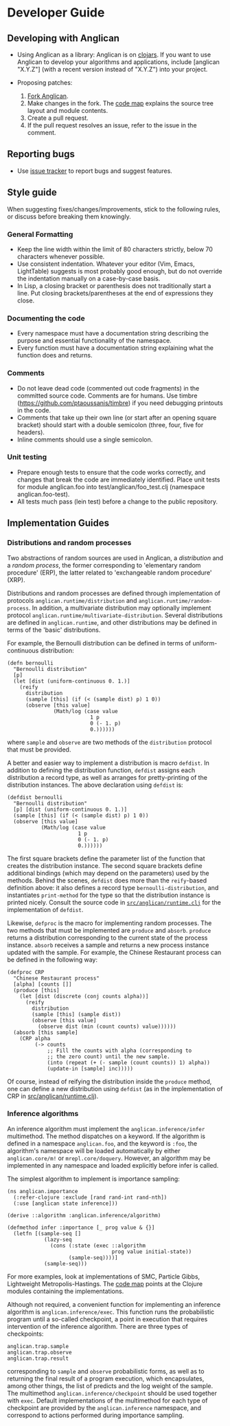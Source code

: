 # Developer Guide

## Developing with Anglican

* Using Anglican as a library: Anglican is on
  [clojars](https://clojars.org/anglican). If you want to use Anglican
  to develop your algorithms and applications, include [anglican
  "X.Y.Z"] (with a recent version instead of "X.Y.Z") into your project.

* Proposing patches:
  1. [Fork Anglican](https://bitbucket.org/dtolpin/anglican/fork).
  1. Make changes in the fork. The [code map](codemap.md)
     explains the source tree layout and module contents.
  1. Create a pull request.
  1. If the pull request resolves an issue, refer to the issue
     in the comment.

## Reporting bugs

* Use [issue tracker](https://bitbucket.org/dtolpin/anglican/issues) to
  report bugs and suggest features.

## Style guide

When suggesting fixes/changes/improvements, stick to the following
rules, or discuss before breaking them knowingly.

### General Formatting

* Keep the line width within the limit of 80 characters
  strictly, below 70 characters whenever possible.
* Use consistent indentation. Whatever your editor (Vim, Emacs, 
  LightTable) suggests is most probably good enough, but do
  not override the indentation manually on a case-by-case
  basis.
* In Lisp, a closing bracket or parenthesis does not
  traditionally start a line. Put closing brackets/parentheses
  at the end of expressions they close.

### Documenting the code

* Every namespace must have a documentation string describing
  the purpose and essential functionality of the namespace.
* Every function must have a documentation string explaining
  what the function does and returns.

### Comments

* Do not leave dead code (commented out code fragments) in the
  committed source code. Comments are for humans. Use timbre
  (https://github.com/ptaoussanis/timbre) if you need debugging
  printouts in the code.
* Comments that take up their own line (or start after an
  opening square bracket) should start with a
  double semicolon (three, four, five for headers).
* Inline comments should use a single semicolon.

### Unit testing

* Prepare enough tests to ensure that the code works correctly,
  and changes that break the code are immediately identified.
  Place unit tests for module anglican.foo into
  test/anglican/foo_test.clj (namespace anglican.foo-test).
* All tests much pass (lein test) before a change to the public
  repository.

## Implementation Guides

### Distributions and random processes

Two abstractions of random sources are used in Anglican, a
_distribution_ and a _random process_, the former corresponding
to 'elementary random procedure' (ERP), the latter 
related to 'exchangeable random procedure' (XRP).

Distributions and random processes are defined through
implementation of protocols `anglican.runtime/distribution` and
`anglican.runtime/random-process`. In addition, a multivariate
distribution may optionally implement protocol
`anglican.runtime/multivariate-distribution`. Several
distributions are defined in `anglican.runtime`, and other
distributions may be defined in terms of the 'basic'
distributions. 

For example, the Bernoulli distribution can be defined in terms
of uniform-continuous distribution:

	(defn bernoulli
	  "Bernoulli distribution"
	  [p]
	  (let [dist (uniform-continuous 0. 1.)]
		(reify
		  distribution
		  (sample [this] (if (< (sample dist) p) 1 0))
		  (observe [this value]
				   (Math/log (case value
							   1 p
							   0 (- 1. p)
							   0.))))))

where `sample` and `observe` are two methods of the
`distribution` protocol that must be provided.

A better and easier way to implement a distribution is macro
`defdist`.  In addition to defining the distribution function,
`defdist` assigns each distribution a record type, as well
as arranges for pretty-printing of the distribution instances.
The above declaration using `defdist` is:

	(defdist bernoulli
	  "Bernoulli distribution"
	  [p] [dist (uniform-continuous 0. 1.)]
	  (sample [this] (if (< (sample dist) p) 1 0))
	  (observe [this value]
			   (Math/log (case value
						   1 p
						   0 (- 1. p)
						   0.))))))

The first square brackets define the parameter list of the
function that creates the distribution instance. The second square
brackets define additional bindings (which may depend on the
parameters) used by the methods. Behind the scenes, `defdist`
does more than the `reify`-based definition above: it also 
defines a record type `bernoulli-distribution`, and instantiates
`print-method` for the type so that the distribution instance is
printed nicely. Consult the source code in
[`src/anglican/runtime.clj`](../src/anglican/runtime.clj) for the 
implementation of `defdist`.

Likewise, `defproc` is the macro for implementing random
processes. The two methods that must be implemented are
`produce` and `absorb`. `produce` returns a distribution
corresponding to the current state of the process instance.
`absorb` receives a sample and returns a new process instance
updated with the sample. For example, the Chinese Restaurant
process can be defined in the following way:

	(defproc CRP
	  "Chinese Restaurant process"
	  [alpha] [counts []]
	  (produce [this] 
		(let [dist (discrete (conj counts alpha))]
		  (reify 
			distribution
			(sample [this] (sample dist))
			(observe [this value]
			  (observe dist (min (count counts) value))))))
	  (absorb [this sample] 
		(CRP alpha
			 (-> counts
				 ;; Fill the counts with alpha (corresponding to
				 ;; the zero count) until the new sample.
				 (into (repeat (+ (- sample (count counts)) 1) alpha))
				 (update-in [sample] inc)))))

Of course, instead of reifying the distribution inside the
`produce` method, one can define a new distribution using
`defdist` (as in the implementation of CRP in
[src/anglican/runtime.clj]('../src/anglican/runtime.clj')).

### Inference algorithms

An inference algorithm must implement the
`anglican.inference/infer` multimethod. The method dispatches
on a keyword. If the algorithm is defined in a namespace
`anglican.foo`, and the keyword is `:foo`, the algorithm's
namespace will be loaded automatically by either
`anglican.core/m!` or `mrepl.core/doquery`.  However, an algorithm
may be implemented in any namespace and loaded explicitly before
infer is called.

The simplest algorithm to implement is importance sampling:

	(ns anglican.importance
	  (:refer-clojure :exclude [rand rand-int rand-nth])
	  (:use [anglican state inference]))

	(derive ::algorithm :anglican.inference/algorithm)

	(defmethod infer :importance [_ prog value & {}]
	  (letfn [(sample-seq []
				(lazy-seq
				  (cons (:state (exec ::algorithm
				                      prog value initial-state))
						(sample-seq))))]
				(sample-seq)))

For more examples, look at implementations of SMC, Particle
Gibbs, Lightweight Metropolis-Hastings. The [code
map](codemap.md) points at the Clojure modules containing
the implementations.

Although not required, a convenient function for implementing
an inference algorithm is `anglican.inference/exec`. This function
runs the probabilistic program until a so-called checkpoint,
a point in execution that requires intervention of the inference
algorithm. There are three types of checkpoints:

    anglican.trap.sample
	anglican.trap.observe
	anglican.trap.result

corresponding to `sample` and `observe` probabilistic forms, as
well as to returning the final result of a program execution,
which encapsulates, among other things, the list of predicts
and the log weight of the sample. The multimethod
`anglican.inference/checkpoint` should be used together with
`exec`. Default implementations of the multimethod for each type
of checkpoint are provided by the `anglican.inference` namespace,
and correspond to actions performed during importance sampling.
